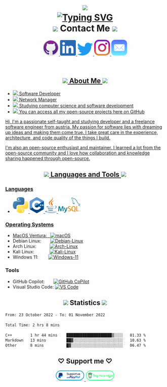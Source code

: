 <h1 align = "center">
<img src="https://emojipedia-us.s3.dualstack.us-west-1.amazonaws.com/thumbs/160/apple/325/waving-hand_1f44b.png" height="60em" align="center"/></br>
<a href="https://git.io/typing-svg"><img src="https://readme-typing-svg.demolab.com?font=Fira+Code&pause=500&color=28A125&center=true&vCenter=true&width=435&lines=Hey+there!+I'm+Chaos+%3A);%3E+github.com%2Fallmightychaos" alt="Typing SVG" /></a>

</br>

<img src="https://emojipedia-us.s3.dualstack.us-west-1.amazonaws.com/thumbs/120/apple/325/closed-mailbox-with-raised-flag_1f4eb.png" height="40em"/>
 Contact Me 
<img src="https://emojipedia-us.s3.dualstack.us-west-1.amazonaws.com/thumbs/120/apple/325/closed-mailbox-with-raised-flag_1f4eb.png" height="40em"/</br>
</h1>

<p align="center">
<a href="https://www.github.com/allmightychaos" target="_blank">
      <img width="50em" alt="Chaos' GitHub Profile" src="https://github.com/allmightychaos/.github/blob/main/.resources/socials/github-icon.svg"/>
<a href="https://www.linkedin.com/in/chaos3003/" target="_blank">
      <img width="50em" alt="Chaos' Linkedin" src="https://github.com/allmightychaos/.github/blob/main/.resources/socials/linkedin.svg"/>
<a href="https://twitter.com/allmightychaos" target="_blank">
      <img width="50em" alt="Chaos' Twitter" src="https://github.com/allmightychaos/.github/blob/main/.resources/socials/twitter.svg"/>
<a href="https://instagram.com/allmighty.chaos" target="_blank">
      <img width="50em" alt="Chaos' Instagram" src="https://github.com/allmightychaos/.github/blob/main/.resources/socials/instagram.svg"/>
<a href="mailto:weghofer.sam@icloud.com" target="_blank">
      <img width="50em" alt="Chaos' E-Mail" src="https://github.com/allmightychaos/.github/blob/main/.resources/socials/mailto.svg"/>
 </br> </br> </br>
</p>

<h2 align = "center">
<img src="https://emojipedia-us.s3.dualstack.us-west-1.amazonaws.com/thumbs/120/apple/325/open-book_1f4d6.png" height="30em"/> 
 About Me 
<img src="https://emojipedia-us.s3.dualstack.us-west-1.amazonaws.com/thumbs/120/apple/325/open-book_1f4d6.png" height="30em"/> </br>
</h2>

- <img src="https://emojipedia-us.s3.dualstack.us-west-1.amazonaws.com/thumbs/120/apple/325/desktop-computer_1f5a5-fe0f.png" height="20em"/> Software Developer
- <img src="https://emojipedia-us.s3.dualstack.us-west-1.amazonaws.com/thumbs/120/apple/325/man-technologist_1f468-200d-1f4bb.png" height="20em"/> Network Manager
- <img src="https://emojipedia-us.s3.dualstack.us-west-1.amazonaws.com/thumbs/120/apple/325/graduation-cap_1f393.png" height="20em"/> Studying computer science and software development
- <img src="https://emojipedia-us.s3.dualstack.us-west-1.amazonaws.com/thumbs/120/whatsapp/326/globe-with-meridians_1f310.png" height="20em"/> You can access all my open-source projects here on GitHub

Hi, I'm a passionate self-taught and studying developer and a freelance software engineer from austria. 
My passion for software lies with dreaming up ideas and making them come true.
I take great care in the experience, architecture, and code quality of the things I build.

I'm also an open-source enthusiast and maintainer. 
I learned a lot from the open-source community and I love how collaboration and knowledge sharing happened through open-source.

<h2 align = "center">
<img src="https://emojipedia-us.s3.dualstack.us-west-1.amazonaws.com/thumbs/120/apple/325/hammer_1f528.png" height="25em"/> 
 Languages and Tools 
<img src="https://emojipedia-us.s3.dualstack.us-west-1.amazonaws.com/thumbs/120/apple/325/hammer_1f528.png" height="25em"/></br>
</h2>

### Languages
- <code><img height="50" src="https://github.com/allmightychaos/.github/blob/main/.resources/languages/python.svg"></code>
<code><img height="50" src="https://github.com/allmightychaos/.github/blob/main/.resources/languages/cpp.svg"></code>
<code><img height="50" src="https://github.com/allmightychaos/.github/blob/main/.resources/languages/java.svg"></code>
<code><img height="50" src="https://github.com/allmightychaos/.github/blob/main/.resources/languages/mysql.svg"></code>

### Operating Systems
- MacOS Ventura: &ensp;[![macOS](https://img.shields.io/badge/macOS-Ventura-e66702?style=round-square&logo=apple&logoColor=ffffff)](https://www.apple.com/macos/ventura)
- Debian Linux:&emsp;&emsp;[![Debian-Linux](https://img.shields.io/badge/Linux-Debian-d50856?style=round-square&logo=debian&logoColor=d50856)](https://www.debian.org/index.de.html)
- Arch Linux:&emsp;&emsp;&emsp;[![Arch-Linux](https://img.shields.io/badge/Linux-Arch-1e3f5a?style=round-square&logo=archlinux&logoColor=1793d1)](https://archlinux.org/)
- Kali Linux:&emsp;&emsp;&emsp;&ensp;[![Kali-Linux](https://img.shields.io/badge/Linux-Kali-2c74ec?style=round-square&logo=kalilinux&logoColor=ffffff)](https://archlinux.org/)
- Windows 11:&emsp;&emsp;&nbsp;[![Windows-11](https://img.shields.io/badge/Windows-11-2596be?style=round-square&logo=windows11&logoColor=2596be)](https://www.youtube.com/watch?v=dQw4w9WgXcQ&ab_channel=RickAstley)

### Tools
- GitHub Copilot:&emsp;&emsp;[![GitHub CoPilot](https://img.shields.io/badge/GitHub-CoPilot-56b335?style=round-square&logo=github&logoColor=56b335)](https://github.com/features/copilot)
- Visual Studio Code: [![VS Code](https://img.shields.io/badge/IDE-VSCode-1087d2?style=round-square&logo=Visual-studio-code&logoColor=1087d2)](https://code.visualstudio.com/)


<h2 align = "center">
<img src="https://emojipedia-us.s3.dualstack.us-west-1.amazonaws.com/thumbs/120/apple/325/chart-increasing_1f4c8.png" height="20em"/> 
 Statistics
<img src="https://emojipedia-us.s3.dualstack.us-west-1.amazonaws.com/thumbs/120/apple/325/chart-decreasing_1f4c9.png" height="20em"/></br>
</h2>
<!--START_SECTION:waka-->

```text
From: 23 October 2022 - To: 01 November 2022

Total Time: 2 hrs 8 mins

C++        1 hr 44 mins    ████████████████████▒░░░░   81.33 %
Markdown   13 mins         ██▓░░░░░░░░░░░░░░░░░░░░░░   10.63 %
Other      8 mins          █▓░░░░░░░░░░░░░░░░░░░░░░░   06.47 %
```

<!--END_SECTION:waka-->

<h2 align = "center">
♡ Support me ♡</br>
</h2>

<!-- If you want to have any of those pictures, feel free to contact me and I will send them to you. -->
<p align="center">
  <a href="https://www.paypal.com/donate/?hosted_button_id=57YPDJCJ3U66S" target="_blank">
      <img width="18%" alt="Donate with Paypal" src="https://github.com/allmightychaos/.github/blob/main/.resources/support/support-paypal.svg"/>
  </a>
  <a href="https://www.buymeacoffee.com/allmightychaos" target="_blank">
      <img width="18%" alt="Buy me a coffee" src="https://github.com/allmightychaos/.github/blob/main/.resources/support/support-buy-coffee.svg"/>
  </a>
</p>

<!-- Tools used for the creation: 
- Typing Animation: https://readme-typing-svg.demolab.com/demo/
- Badges: https://shields.io/
-->
